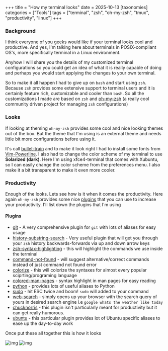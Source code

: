+++
title = "How my terminal looks"
date = 2025-10-13
[taxonomies]
categories = ["Tools"]
tags = ["terminal", "zsh", "oh-my-zsh", "tmux", "productivity", "linux"]
+++

### Background

I think everyone of you geeks would like if your terminal looks cool and productive. And yes, I'm talking here about terminals in POSIX-compliant OS's, more specifically terminal in a Linux environment.

Anyhow I will share you the details of my customized terminal configurations so you could get an idea of what it is really capable of doing and perhaps you would start applying the changes to your own terminal.

So to make it all happen I had to give up on ```bash``` and start using ```zsh```. Because ``zsh`` provides some extensive support to terminal users and it is certainly feature rich, customizable  and cooler than ```bash```. So all the customizations I made are based on ```zsh``` and [oh-my-zsh](https://github.com/robbyrussell/oh-my-zsh) (a really cool community driven project for managing ```zsh``` configurations)

### Looks

If looking at theming ```oh-my-zsh``` provides some cool and nice looking themes out of the box. But the theme that I'm using is an external theme and needs little bit more configurations before using it.

It's call [bullet-train](https://github.com/caiogondim/bullet-train-oh-my-zsh-theme) and to make it look right I had to install some fonts from [Vim-Powerline](https://github.com/powerline/fonts). I also had to change the color scheme of my terminal to use **Solarized (dark)**. Here I'm using xfce4-terminal that comes with Xubuntu, so I can easily change the color scheme from the preferences menu. I also make it a bit transparent to make it even more cooler.  

### Productivity

Enough of the looks. Lets see how is it when it comes the productivity. Here again ```oh-my-zsh``` provides some nice [plugins](https://github.com/robbyrussell/oh-my-zsh/tree/master/plugins) that you can use to increase your productivity. I'll list down the plugins that I'm using

#### Plugins

- [git](https://github.com/robbyrussell/oh-my-zsh/wiki/Plugin:git) - A very comprehensive plugin for ```git``` with lots of aliases for easy usage
- [history-substring-search](https://github.com/robbyrussell/oh-my-zsh/tree/master/plugins/history-substring-search) - Very useful plugin that will get you through your ```zsh``` history backwards-forwards via up and down arrow keys
- [zsh-syntax-highlighting](https://github.com/zsh-users/zsh-syntax-highlighting) - this will highlight the commands we use inside the terminal
- [command-not-found](https://github.com/robbyrussell/oh-my-zsh/tree/master/plugins/command-not-found) - will suggest alternative/correct commands instead of just command not found error
- [colorize](https://github.com/robbyrussell/oh-my-zsh/tree/master/plugins/colorize) - this will colorize the syntaxes for almost every popular sciprting/programing language
- [colored-man-pages](https://github.com/robbyrussell/oh-my-zsh/tree/master/plugins/colored-man-pages) - syntax highlight in man pages for easy reading
- [python](https://github.com/robbyrussell/oh-my-zsh/tree/master/plugins/python) - provides lots of useful aliases to Python
- [sudo](https://github.com/robbyrussell/oh-my-zsh/tree/master/plugins/sudo) - hit ESC twice and boom! ```sudo``` will added to your command
- [web-search](https://github.com/robbyrussell/oh-my-zsh/tree/master/plugins/web-search) - simply opens up your browser with the search query of yours in desired search engine i.e ```google whats the weather like today```
- [chucknorris](https://github.com/robbyrussell/oh-my-zsh/tree/master/plugins/chucknorris) - this plugin isn't particularly meant for productivity but it can get really humorous.
- [ubuntu](https://github.com/robbyrussell/oh-my-zsh/tree/master/plugins/ubuntu) - this particular plugin provides lot of Ubuntu specific aliases to ease up the day-to-day work

Once put these all together this is how it looks

<img src="/public/images/how_my_t_looks_01.gif" alt="img" class="inline"/>
<img src="/public/images/how_my_t_looks_02.gif" alt="img" class="inline"/>
